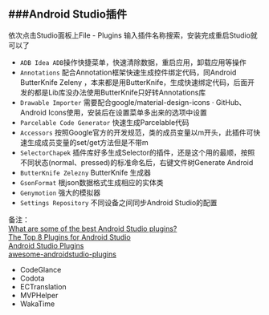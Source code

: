 ###Android Studio插件
---

依次点击Studio面板上File - Plugins
输入插件名称搜索，安装完成重启Studio就可以了

* `ADB Idea ADB`操作快捷菜单，快速清除数据，重启应用，卸载应用等操作
* `Annotations` 配合Annotation框架快速生成控件绑定代码，同Android ButterKnife Zeleny ，本来都是用ButterKnife，生成快速绑定代码，后面开发的都是Lib库没办法使用ButterKnife只好转Annotations库
* `Drawable Importer` 需要配合google/material-design-icons · GitHub、Android Icons使用，安装后在设置菜单多出来的选项中设置
* `Parcelable Code Generator` 快速生成Parcelable代码
* `Accessors` 按照Google官方的开发规范，类的成员变量以m开头，此插件可快速生成成员变量的set/get方法但是不带m
* `SelectorChapek` 插件库好多生成Selector的插件，还是这个用的最顺，按照不同状态(normal、pressed)的标准命名后，右键文件树Generate Android 
* `ButterKnife Zelezny` ButterKnife 生成器
* `GsonFormat` 根json数据格式生成相应的实体类
* `Genymotion` 强大的模拟器
* `Settings Repository` 不同设备之间同步Android Studio的配置


备注：  
[What are some of the best Android Studio plugins?](http://www.quora.com/What-are-some-of-the-best-Android-Studio-plugins)  
[The Top 8 Plugins for Android Studio](http://www.sitepoint.com/top-8-plugins-android-studio/)  
[Android Studio Plugins](https://plugins.jetbrains.com/?androidstudio)  
[awesome-androidstudio-plugins](https://github.com/jiang111/awesome-androidstudio-plugins)




* CodeGlance
* Codota
* ECTranslation
* MVPHelper
* WakaTime


